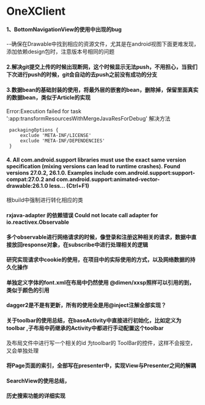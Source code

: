 # OneXClient
#### 1、BottomNavigationView的使用中出现的bug
--确保在Drawable中找到相应的资源文件，尤其是在android视图下面更难发现，添加依赖design包时，注意版本号相同的问题
#### 2.解决git提交上传的时候出现断网，这个时候显示无法push，不用担心，当我们下次进行push的时候，git会自动的去push之前没有成功的分支

#### 3.数据bean的基础封装的使用，将最外层的嵌套的bean，删除掉，保留里面真实的数据bean，类似于Article的实现

Error:Execution failed for task ':app:transformResourcesWithMergeJavaResForDebug'
解决方法
```
 packagingOptions {
     exclude 'META-INF/LICENSE'
     exclude 'META-INF/DEPENDENCIES'
 }

```

#### 4. All com.android.support libraries must use the exact same version specification (mixing versions can lead to runtime crashes). Found versions 27.0.2, 26.1.0. Examples include com.android.support:support-compat:27.0.2 and com.android.support:animated-vector-drawable:26.1.0 less... (Ctrl+F1)
根build中强制进行转化相应的类

#### rxjava-adapter 的依赖错误  Could not locate call adapter for io.reactivex.Observable

#### 多个observable进行网络请求的时候，像登录和注册这种相关的请求，数据中直接放回response对象，在subscribe中进行处理相关的逻辑

#### 研究实现请求中cookie的使用，在项目中的实际使用的方式，以及网络数据的持久化操作


#### 单独定义字体的font.xml在布局中仍然使用  @dimen/xxsp照样可以引用的到，类似于颜色的引用

#### dagger2是不是有更新，所有的使用全是用@inject注解全部实现？

#### 关于toolbar的使用总结，在baseActivity中直接进行初始化，比如定义为  toolbar ,子布局中药继承的Activity中都进行手动配置这个toolbar
及布局文件中进行写一个相关的id 为toolbar的  ToolBar的控件，这样不会报空，又会单独处理

#### 将Page页面的索引，全部写在presenter中，实现View与Presenter之间的解耦

#### SearchView的使用总结，

#### 历史搜索功能的详细实现